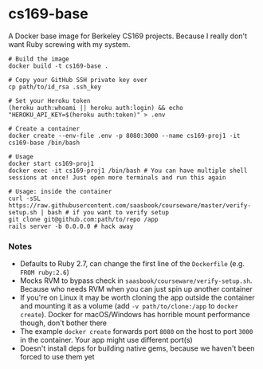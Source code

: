 # cs169-base

A Docker base image for Berkeley CS169 projects. Because I really don't want Ruby screwing with my system.

```
# Build the image
docker build -t cs169-base .

# Copy your GitHub SSH private key over
cp path/to/id_rsa .ssh_key

# Set your Heroku token
(heroku auth:whoami || heroku auth:login) && echo "HEROKU_API_KEY=$(heroku auth:token)" > .env

# Create a container
docker create --env-file .env -p 8080:3000 --name cs169-proj1 -it cs169-base /bin/bash

# Usage
docker start cs169-proj1
docker exec -it cs169-proj1 /bin/bash # You can have multiple shell sessions at once! Just open more terminals and run this again

# Usage: inside the container
curl -sSL https://raw.githubusercontent.com/saasbook/courseware/master/verify-setup.sh | bash # if you want to verify setup
git clone git@github.com:path/to/repo /app
rails server -b 0.0.0.0 # hack away
```

### Notes

- Defaults to Ruby 2.7, can change the first line of the `Dockerfile` (e.g. `FROM ruby:2.6`)
- Mocks RVM to bypass check in `saasbook/courseware/verify-setup.sh`. Because who needs RVM when you can just spin up another container
- If you're on Linux it may be worth cloning the app outside the container and mounting it as a volume (add `-v path/to/clone:/app` to `docker create`). Docker for macOS/Windows has horrible mount performance though, don't bother there
- The example `docker create` forwards port `8080` on the host to port `3000` in the container. Your app might use different port(s)
- Doesn't install deps for building native gems, because we haven't been forced to use them yet
